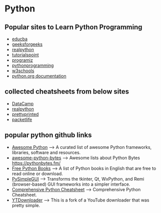 # Python
## Popular sites to Learn Python Programming
* [educba](https://www.educba.com/software-development/software-development-tutorials/python-tutorial/)
* [geeksforgeeks](https://www.geeksforgeeks.org/python-programming-language/?ref=shm)
* [realpython](https://realpython.com/)
* [tutorialspoint](https://www.tutorialspoint.com/python3/index.htm)
* [programiz](https://www.programiz.com/python-programming)
* [pythonprogramming](https://pythonprogramming.net/)
* [w3schools](https://www.w3schools.in/python-tutorial/)
* [python.org documentation](https://www.python.org/doc/)

## collected cheatsheets from below sites
* [DataCamp](https://www.datacamp.com/)
* [realpython](https://realpython.com/)
* [prettyprinted](http://prettyprinted.com)
* [packetlife](https://packetlife.net/)

## popular python github links
* [Awesome Python](https://github.com/PySimpleGUI/awesome-python) --> A curated list of awesome Python frameworks, libraries, software and resources.
* [awesome-python-bytes](https://github.com/PySimpleGUI/awesome-python-bytes) --> Awesome lists about Python Bytes https://pythonbytes.fm/
* [Free Python Books](https://github.com/PySimpleGUI/free-python-books) --> A list of Python books in English that are free to read online or download.
* [PySimpleGUI](https://github.com/PySimpleGUI/PySimpleGUI) --> Transforms the tkinter, Qt, WxPython, and Remi (browser-based) GUI frameworks into a simpler interface.
* [Comprehensive Python Cheatsheet](https://github.com/gto76/python-cheatsheet) --> Comprehensive Python Cheatsheet.
* [YTDownloader](https://github.com/PySimpleGUI/YTDownloader) --> This is a fork of a YouTube downloader that was pretty simple.
